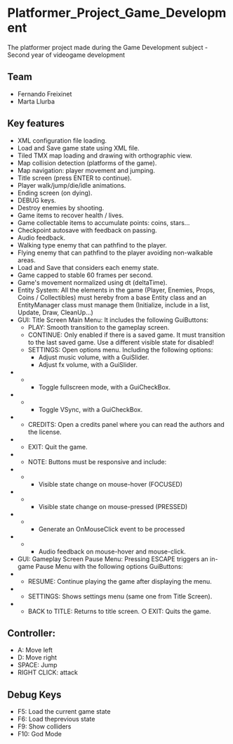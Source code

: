 # Platformer_Project_Game_Development
The platformer project made during the Game Development subject - Second year of videogame development

## Team
- Fernando Freixinet
- Marta Llurba

## Key features
- XML configuration file loading.
- Load and Save game state using XML file.
- Tiled TMX map loading and drawing with orthographic view.
- Map collision detection (platforms of the game).
- Map navigation: player movement and jumping.
- Title screen (press ENTER to continue).
- Player walk/jump/die/idle animations.
- Ending screen (on dying).
- DEBUG keys.
- Destroy enemies by shooting.
- Game items to recover health / lives.
- Game collectable items to accumulate points: coins, stars...
- Checkpoint autosave with feedback on passing.
- Audio feedback.
- Walking type enemy that can pathfind to the player.
- Flying enemy that can pathfind to the player avoiding non-walkable areas.
- Load and Save that considers each enemy state.
- Game capped to stable 60 frames per second.
- Game's movement normalized using dt (deltaTime).
- Entity System: All the elements in the game (Player, Enemies, Props, Coins / Collectibles) must hereby from a base Entity class and an EntityManager class must manage them (Initialize, include in a list, Update, Draw, CleanUp…)
- GUI: Title Screen Main Menu: It includes the following GuiButtons:
  - PLAY: Smooth transition to the gameplay screen.
  - CONTINUE: Only enabled if there is a saved game. It must transition to the last saved game. Use a different visible state for disabled!
  - SETTINGS: Open options menu. Including the following options:
    - Adjust music volume, with a GuiSlider.
    - Adjust fx volume, with a GuiSlider.
- - - Toggle fullscreen mode, with a GuiCheckBox.
- - - Toggle VSync, with a GuiCheckBox.
- - CREDITS: Open a credits panel where you can read the authors and the license.
- - EXIT: Quit the game.
- - NOTE: Buttons must be responsive and include:
- - - Visible state change on mouse-hover (FOCUSED)
- - - Visible state change on mouse-pressed (PRESSED)
- - - Generate an OnMouseClick event to be processed
- - - Audio feedback on mouse-hover and mouse-click.
- GUI: Gameplay Screen Pause Menu: Pressing ESCAPE triggers an in-game Pause Menu with the following options GuiButtons:
-  - RESUME: Continue playing the game after displaying the menu.
- - SETTINGS: Shows settings menu (same one from Title Screen).
- - BACK to TITLE: Returns to title screen. ○ EXIT: Quits the game.

## Controller:
- A: Move left
- D: Move right
- SPACE: Jump
- RIGHT CLICK: attack

## Debug Keys
- F5: Load the current game state
- F6: Load theprevious state
- F9: Show colliders
- F10: God Mode
